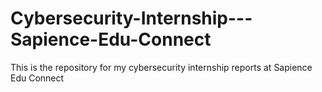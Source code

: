 # Cybersecurity-Internship---Sapience-Edu-Connect
This is the repository for my cybersecurity internship reports at Sapience Edu Connect
